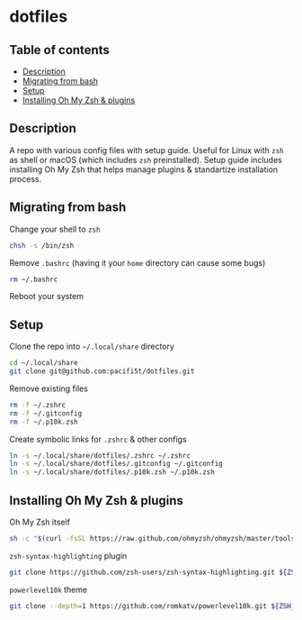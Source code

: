 # dotfiles

## Table of contents

- [Description](#description)
- [Migrating from bash](#migrating-from-bash)
- [Setup](#setup)
- [Installing Oh My Zsh & plugins](#installing-oh-my-zsh--plugins)

## Description

A repo with various config files with setup guide. Useful for Linux with `zsh` as shell or macOS (which includes `zsh` preinstalled). Setup guide includes installing Oh My Zsh that helps manage plugins & standartize installation process.

## Migrating from bash

Change your shell to `zsh`

```bash
chsh -s /bin/zsh
```

Remove `.bashrc` (having it your `home` directory can cause some bugs)

```bash
rm ~/.bashrc
```

Reboot your system

## Setup

Clone the repo into `~/.local/share` directory

```zsh
cd ~/.local/share
git clone git@github.com:pacifi5t/dotfiles.git
```

Remove existing files

```zsh
rm -f ~/.zshrc
rm -f ~/.gitconfig
rm -f ~/.p10k.zsh
```

Create symbolic links for `.zshrc` & other configs

```zsh
ln -s ~/.local/share/dotfiles/.zshrc ~/.zshrc
ln -s ~/.local/share/dotfiles/.gitconfig ~/.gitconfig
ln -s ~/.local/share/dotfiles/.p10k.zsh ~/.p10k.zsh
```

## Installing Oh My Zsh & plugins

Oh My Zsh itself

```zsh
sh -c "$(curl -fsSL https://raw.github.com/ohmyzsh/ohmyzsh/master/tools/install.sh)"
```

`zsh-syntax-highlighting` plugin

```zsh
git clone https://github.com/zsh-users/zsh-syntax-highlighting.git ${ZSH_CUSTOM:-~/.oh-my-zsh/custom}/plugins/zsh-syntax-highlighting
```

`powerlevel10k` theme

```zsh
git clone --depth=1 https://github.com/romkatv/powerlevel10k.git ${ZSH_CUSTOM:-$HOME/.oh-my-zsh/custom}/themes/powerlevel10k
```
